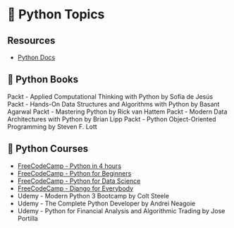# 🐍 Python Topics

## Resources

- [Python Docs](https://docs.python.org/3/)

## 📕 Python Books

Packt - Applied Computational Thinking with Python by Sofía de Jesús
Packt - Hands-On Data Structures and Algorithms with Python by Basant Agarwal
Packt - Mastering Python by Rick van Hattem
Packt - Modern Data Architectures with Python by Brian Lipp
Packt - Python Object-Oriented Programming by Steven F. Lott

## 🎥 Python Courses

- [FreeCodeCamp - Python in 4 hours](https://www.youtube.com/watch?v=rfscVS0vtbw)
- [FreeCodeCamp - Python for Beginners](https://youtu.be/eWRfhZUzrAc?list=PLWKjhJtqVAbnqBxcdjVGgT3uVR10bzTEB)
- [FreeCodeCamp - Python for Data Science](https://youtu.be/FTpmwX94_Yo)
- [FreeCodeCamp - Django for Everybody](https://youtu.be/o0XbHvKxw7Y?list=PLWKjhJtqVAbnqBxcdjVGgT3uVR10bzTEB)
- Udemy - Modern Python 3 Bootcamp by Colt Steele
- Udemy - The Complete Python Developer by Andrei Neagoie
- Udemy - Python for Financial Analysis and Algorithmic Trading by Jose Portilla
